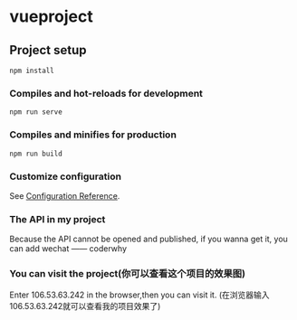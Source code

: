 # vueproject

## Project setup
```
npm install
```

### Compiles and hot-reloads for development
```
npm run serve
```

### Compiles and minifies for production
```
npm run build
```

### Customize configuration
See [Configuration Reference](https://cli.vuejs.org/config/).

### The API in my project

Because the API cannot be opened and published, if you wanna get it, you can add wechat —— coderwhy

### You can visit the project(你可以查看这个项目的效果图)
Enter 106.53.63.242 in the browser,then you can visit it.  (在浏览器输入106.53.63.242就可以查看我的项目效果了)
